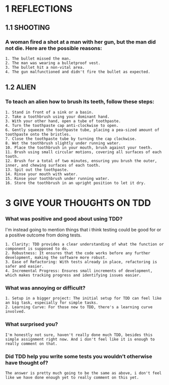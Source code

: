 # 1 REFLECTIONS
## 1.1 SHOOTING

### A woman fired a shot at a man with her gun, but the man did not die. Here are the possible reasons:

    1. The bullet missed the man.
    2. The man was wearing a bulletproof vest.
    3. The bullet hit a non-vital area.
    4. The gun malfunctioned and didn't fire the bullet as expected.

## 1.2 ALIEN

### To teach an alien how to brush its teeth, follow these steps:

    1. Stand in front of a sink or a basin.
    2. Take a toothbrush using your dominant hand.
    3. With your other hand, open a tube of toothpaste.
    4. Turn the toothpaste cap anti-clockwise to open.
    6. Gently squeeze the toothpaste tube, placing a pea-sized amount of toothpaste onto the bristles.
    7. Close the toothpaste tube by turning the cap clockwise.
    8. Wet the toothbrush slightly under running water.
    10. Place the toothbrush in your mouth, brush against your teeth.
    11. Brush using small circular motions, covering all surfaces of each tooth.
    12. Brush for a total of two minutes, ensuring you brush the outer, inner, and chewing surfaces of each tooth.
    13. Spit out the toothpaste.
    14. Rinse your mouth with water.
    15. Rinse your toothbrush under running water.
    16. Store the toothbrush in an upright position to let it dry.

# 3 GIVE YOUR THOUGHTS ON TDD
### What was positive and good about using TDD?

I'm instead going to mention things that i think testing could be good for or a positive outcome from doing tests.

    1. Clarity: TDD provides a clear understanding of what the function or component is supposed to do.
    2. Robustness: It ensures that the code works before any further development, making the software more robust.
    3. Ease of Refactoring: With tests already in place, refactoring is safer and easier.
    4. Incremental Progress: Ensures small increments of development, which makes tracking progress and identifying issues easier.

### What was annoying or difficult?

    1. Setup in a bigger project: The initial setup for TDD can feel like an big task, especially for simple tasks.
    2. Learning Curve: For those new to TDD, there's a learning curve involved.

### What surprised you?

    I'm honestly not sure, haven't really done much TDD, besides this simple assignment right now. And i don't feel like it is enough to really comment on that.

### Did TDD help you write some tests you wouldn’t otherwise have thought of?

    The answer is pretty much going to be the same as above, i don't feel like we have done enough yet to really comment on this yet.
